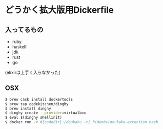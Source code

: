 # どうかく拡大版用Dickerfile

## 入ってるもの

- ruby
- haskell
- jdk
- rust
- go

(elixirは上手く入らなかった)

## OSX

```sh
$ brew cask install dockertools
$ brew tap codekitchen/dinghy
$ brew install dinghy
$ dinghy create --provider=virtualbox
$ eval $(dinghy shellinit)
$ docker run -v #{codedir}:/doukaku -ti hidenba/doukaku-extention bash
```
